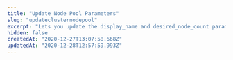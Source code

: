 ```yaml
---
title: "Update Node Pool Parameters"
slug: "updateclusternodepool"
excerpt: "Lets you update the display_name and desired_node_count parameters for the specified node pool."
hidden: false
createdAt: "2020-12-27T13:07:58.668Z"
updatedAt: "2020-12-28T12:57:59.993Z"
---
```

